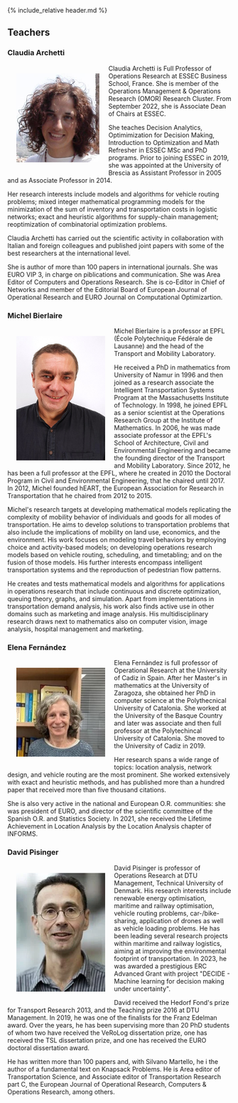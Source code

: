 {% include_relative header.md %}

## Teachers

### Claudia Archetti

<img src="img/archetti.jpg" style="float: left; padding: 20px;" height="200"/>
Claudia Archetti is Full Professor of Operations Research at ESSEC Business School, France. She is member of the Operations Management & Operations Research (OMOR) Research Cluster. From September 2022, she is Associate Dean of Chairs at ESSEC.

She teaches Decision Analytics, Optimimization for Decision Making, Introduction to Optimization and Math Refresher in ESSEC MSc and PhD programs. Prior to joining ESSEC in 2019, she was appointed at the University of Brescia as Assistant Professor in 2005 and as Associate Professor in 2014.

Her research interests include models and algorithms for vehicle routing problems; mixed integer mathematical programming models for the minimization of the sum of inventory and transportation costs in logistic networks; exact and heuristic algorithms for supply-chain management; reoptimization of combinatorial optimization problems.

Claudia Archetti has carried out the scientific activity in collaboration with Italian and foreign colleagues and published joint papers with some of the best researchers at the international level.

She is author of more than 100 papers in international journals. She was EURO VIP 3, in charge on piblications and communication. She was Area Editor of Computers and Operations Research. She is co-Editor in Chief of Networks and member of the Editorial Board of European Journal of Operational Research and EURO Journal on Computational Optimizartion.

### Michel Bierlaire

<img src="img/bierlaire.jpg" style="float: left; padding: 20px;" width="200">
Michel Bierlaire is a professor at EPFL (École Polytechnique Fédérale de Lausanne) and the head of the Transport and Mobility Laboratory.

He received a PhD in mathematics from University of Namur in 1996 and then joined as a research associate the Intelligent Transportation Systems Program at the Massachusetts Institute of Technology.
In 1998, he joined EPFL as a senior scientist at the Operations Research Group at the Institute of Mathematics.
In 2006, he was made associate professor at the EPFL's School of Architecture, Civil and Environmental Engineering and became the founding director of the Transport and Mobility Laboratory.
Since 2012, he has been a full professor at the EPFL, where he created in 2010 the Doctoral Program in Civil and Environmental Engineering, that he chaired until 2017.
In 2012, Michel founded hEART, the European Association for Research in Transportation that he chaired from 2012 to 2015.

Michel's research targets at developing mathematical models replicating the complexity of mobility behavior of individuals and goods for all modes of transportation.
He aims to develop solutions to transportation problems that also include the implications of mobility on land use, economics, and the environment.
His work focuses on modeling travel behaviors by employing choice and activity-based models; on developing operations research models based on vehicle routing, scheduling, and timetabling; and on the fusion of those models. His further interests encompass intelligent transportation systems and the reproduction of pedestrian flow patterns.

He creates and tests mathematical models and algorithms for applications in operations research that include continuous and discrete optimization, queuing theory, graphs, and simulation.
Apart from implementations in transportation demand analysis, his work also finds active use in other domains such as marketing and image analysis.
His multidisciplinary research draws next to mathematics also on computer vision, image analysis, hospital management and marketing.

### Elena Fernández

<img src="img/fernandez.jpg" style="float: left; padding: 20px;" width="200">
Elena Fernández is full professor of Operational Research at the University of Cadiz in Spain.
After her Master's in mathematics at the University of Zaragoza, she obtained her PhD in computer science at the Polythecnical University of Catalonia.
She worked at the University of the Basque Country and later was associate and then full professor at the Polytechincal University of Catalonia.
She moved to the University of Cadiz in 2019.

Her research spans a wide range of topics: location analysis, network design, and vehicle routing are the most prominent.
She worked extensively with exact and heuristic methods, and has published more than a hundred paper that received more than five thousand citations.

She is also very active in the national and European O.R. communities: she was president of EURO, and director of the scientific committee of the Spanish O.R. and Statistics Society.
In 2021, she received the Lifetime Achievement in Location Analysis by the Location Analysis chapter of INFORMS.

### David Pisinger

<img src="img/pisinger.png" style="float: left; padding: 20px;" width="200">
David Pisinger is professor of Operations Research at DTU Management, Technical University of Denmark. His research interests include renewable energy optimisation, maritime and railway optimisation, vehicle routing problems, car-/bike-sharing, application of drones as well as vehicle loading problems. He has been leading several research projects within maritime and railway logistics, aiming at improving the environmental footprint of transportation.
In 2023, he was awarded a prestigious ERC Advanced Grant with project "DECIDE - Machine learning for decision making under uncertainty".

David received the Hedorf Fond's prize for Transport Research 2013, and the Teaching prize 2016 at DTU Management. In 2019, he was one of the finalists for the Franz Edelman award. Over the years, he has been supervising more than 20 PhD students of whom two have received the VeRoLog dissertation prize, one has received the TSL dissertation prize, and one has received the EURO doctoral dissertation award.

He has written more than 100 papers and, with Silvano Martello, he i the author of a fundamental text on Knapsack Problems. He is Area editor of Transportation Science, and Associate editor of Transportation Research part C, the European Journal of Operational Research, Computers & Operations Research, among others.